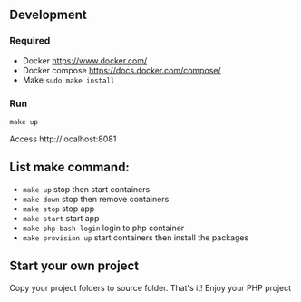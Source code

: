 ## Development

### Required
* Docker https://www.docker.com/
* Docker compose https://docs.docker.com/compose/
* Make `sudo make install`

### Run
`make up`

Access http://localhost:8081

## List **make** command:
* `make up` stop then start containers
* `make down` stop then remove containers
* `make stop` stop app
* `make start` start app
* `make php-bash-login` login to php container 
* `make provision up` start containers then install the packages

## Start your own project
Copy your project folders to source folder. That's it! Enjoy your PHP project
